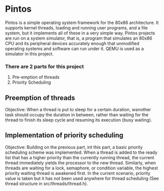# Pintos
Pintos is a simple operating system framework for the 80x86 architecture. It supports kernel threads, loading and running user programs, and a file system, but it implements all of these in a very simple way. Pintos projects are run on a system simulator, that is, a program that simulates an 80x86 CPU and its peripheral devices accurately enough that unmodified operating systems and software can run under it. QEMU is used as a simulator in this project.

### There are 2 parts for this project
1. Pre-emption of threads
2. Priority Scheduling

## Preemption of threads
Objective: When a thread is put to sleep for a certain duration, wanother task should occupy the duration in between, rather than waiting for the thread to finish its sleep cycle and resuming its execution (busy waiting).

## Implementation of priority scheduling
Objective: Building on the previous part, int this part, a basic priority scheduling scheme was implemented. When a thread is added to the ready list that has a higher priority than the currently running thread, the current thread immediately yields the processor to the new thread. Similarly, when threads are waiting for a lock, semaphore, or condition variable, the highest priority waiting thread is awakened first. In the current scenario, priority value is taken but it has not been used anywhere for thread scheduling (See thread structure in src/threads/thread.h).
